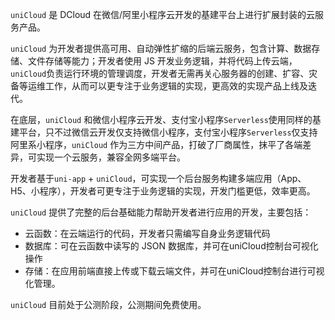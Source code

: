 `uniCloud` 是 DCloud 在微信/阿里小程序云开发的基建平台上进行扩展封装的云服务产品。

`uniCloud` 为开发者提供高可用、自动弹性扩缩的后端云服务，包含计算、数据存储、文件存储等能力；开发者使用 JS 开发业务逻辑，并将代码上传云端，`uniCloud`负责运行环境的管理调度，开发者无需再关心服务器的创建、扩容、灾备等运维工作，从而可以更专注于业务逻辑的实现，更高效的实现产品上线及迭代。

在底层，`uniCloud` 和微信小程序云开发、支付宝小程序`Serverless`使用同样的基建平台，只不过微信云开发仅支持微信小程序，支付宝小程序`Serverless`仅支持阿里系小程序，`uniCloud`
作为三方中间产品，打破了厂商属性，抹平了各端差异，可实现一个云服务，兼容全网多端平台。

<!-- 开发者借助`uni-app`，虽然已可以开发所有前端应用。但仍然需要雇佣 PHP 或 Java 等后台开发人员，既有后端人员成本，又有前 / 后端沟通成本。腾讯、阿里、百度小程序虽陆续上线了云开发，但它们均只支持自己的小程序，无法跨端，分散的服务器对开发者更不可取。 -->

开发者基于`uni-app` + `uniCloud`，可实现一个后台服务构建多端应用（App、H5、小程序），开发者可更专注于业务逻辑的实现，开发门槛更低，效率更高。

`uniCloud` 提供了完整的后台基础能力帮助开发者进行应用的开发，主要包括：

- 云函数：在云端运行的代码，开发者只需编写自身业务逻辑代码
- 数据库：可在云函数中读写的 JSON 数据库，并可在uniCloud控制台可视化操作
- 存储：在应用前端直接上传或下载云端文件，并可在uniCloud控制台进行可视化管理。

`uniCloud` 目前处于公测阶段，公测期间免费使用。